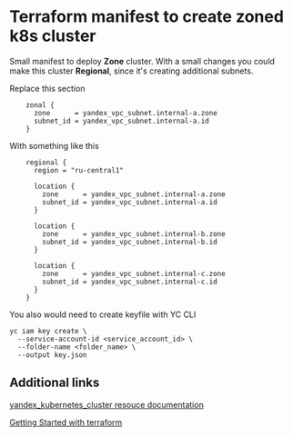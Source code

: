 # Terraform manifest to create zoned k8s cluster

Small manifest to deploy **Zone** cluster. With a small changes you could make this cluster **Regional**, since it's creating additional subnets.

Replace this section
```
    zonal {
      zone      = yandex_vpc_subnet.internal-a.zone
      subnet_id = yandex_vpc_subnet.internal-a.id
    }
```

With something like this

```
    regional {
      region = "ru-central1"

      location {
        zone      = yandex_vpc_subnet.internal-a.zone
        subnet_id = yandex_vpc_subnet.internal-a.id
      }

      location {
        zone      = yandex_vpc_subnet.internal-b.zone
        subnet_id = yandex_vpc_subnet.internal-b.id
      }

      location {
        zone      = yandex_vpc_subnet.internal-c.zone
        subnet_id = yandex_vpc_subnet.internal-c.id
      }
    }
```
You also would need to create keyfile with YC CLI

```
yc iam key create \
  --service-account-id <service_account_id> \
  --folder-name <folder_name> \
  --output key.json
```
## Additional links

[yandex_kubernetes_cluster resouce documentation](https://terraform-provider.yandexcloud.net//Resources/kubernetes_cluster)

[Getting Started with terraform](https://cloud.yandex.com/en/docs/tutorials/infrastructure-management/terraform-quickstart#before-you-begin)